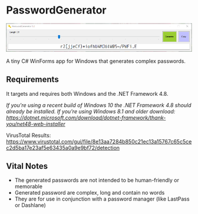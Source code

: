 # PasswordGenerator

![Preview](https://raw.githubusercontent.com/hl2guide/PasswordGenerator/master/Screenshots/example.PNG)

A tiny C# WinForms app for Windows that generates complex passwords.

## Requirements

It targets and requires both Windows and the .NET Framework 4.8.

_If you're using a recent build of Windows 10 the .NET Framework 4.8 should already be installed._
_If you're using Windows 8.1 and older download: https://dotnet.microsoft.com/download/dotnet-framework/thank-you/net48-web-installer_

VirusTotal Results: https://www.virustotal.com/gui/file/8e13aa7284b850c21ec13a15767c65c5cec2d5ba17e23af5e63435a0a9e9bf72/detection

## Vital Notes

* The generated passwords are not intended to be human-friendly or memorable
* Generated password are complex, long and contain no words
* They are for use in conjunction with a password manager (like LastPass or Dashlane)
